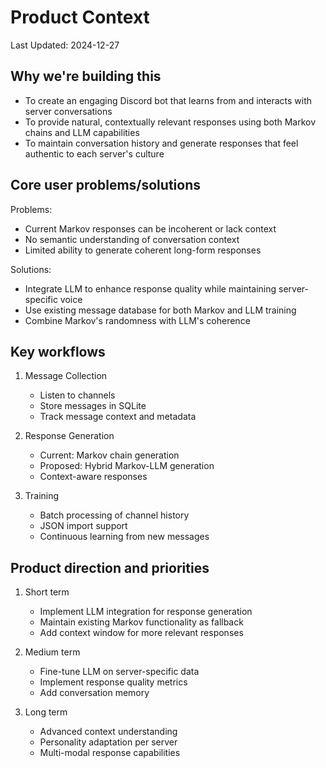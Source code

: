 # Product Context
Last Updated: 2024-12-27

## Why we're building this
- To create an engaging Discord bot that learns from and interacts with server conversations
- To provide natural, contextually relevant responses using both Markov chains and LLM capabilities
- To maintain conversation history and generate responses that feel authentic to each server's culture

## Core user problems/solutions
Problems:
- Current Markov responses can be incoherent or lack context
- No semantic understanding of conversation context
- Limited ability to generate coherent long-form responses

Solutions:
- Integrate LLM to enhance response quality while maintaining server-specific voice
- Use existing message database for both Markov and LLM training
- Combine Markov's randomness with LLM's coherence

## Key workflows
1. Message Collection
   - Listen to channels
   - Store messages in SQLite
   - Track message context and metadata

2. Response Generation
   - Current: Markov chain generation
   - Proposed: Hybrid Markov-LLM generation
   - Context-aware responses

3. Training
   - Batch processing of channel history
   - JSON import support
   - Continuous learning from new messages

## Product direction and priorities
1. Short term
   - Implement LLM integration for response generation
   - Maintain existing Markov functionality as fallback
   - Add context window for more relevant responses

2. Medium term
   - Fine-tune LLM on server-specific data
   - Implement response quality metrics
   - Add conversation memory

3. Long term
   - Advanced context understanding
   - Personality adaptation per server
   - Multi-modal response capabilities